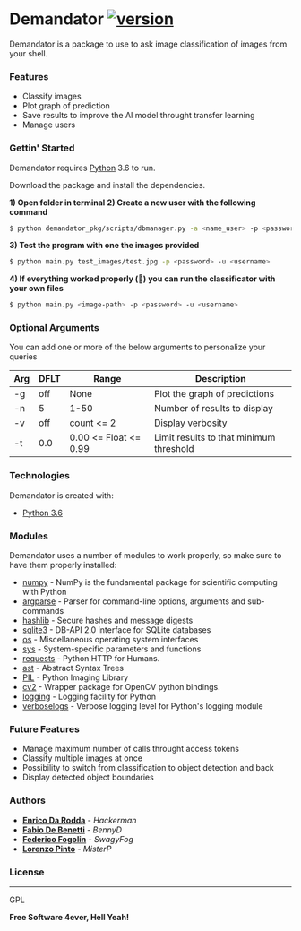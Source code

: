 # Demandator  [![version](https://img.shields.io/badge/version-1.0.0-green.svg)]()

Demandator is a package to use to ask image classification of images from your shell.

### Features
- Classify images
- Plot graph of prediction
- Save results to improve the AI model throught transfer learning 
- Manage users 



### Gettin' Started

Demandator requires [Python](https://www.python.org/downloads/release/python-360/) 3.6 to run.

Download the package and install the dependencies.

**1) Open folder in terminal**
**2) Create a new user with the following command**
```bash
$ python demandator_pkg/scripts/dbmanager.py -a <name_user> -p <password>
```
**3) Test the program with one the images provided**
```bash
$ python main.py test_images/test.jpg -p <password> -u <username>
```
**4) If everything worked properly (🤞) you can run the classificator with your own files**
```bash
$ python main.py <image-path> -p <password> -u <username>
```

### Optional Arguments
You can add one or more of the below arguments to personalize your queries

| Arg | DFLT | Range | Description |
| ------ | ------ | ------ | ------ |
| -g | off | None | Plot the graph of predictions |
| -n | 5 | 1-50 | Number of results to display |
| -v | off | count <= 2 | Display verbosity |
| -t | 0.0 | 0.00 <= Float <= 0.99  | Limit results to that minimum threshold |


### Technologies
Demandator is created with:
- [Python 3.6](https://www.python.org/downloads/release/python-360/)

### Modules
Demandator uses a number of modules to work properly, so make sure to have them properly installed:

* [numpy](https://pypi.org/project/numpy/) - NumPy is the fundamental package for scientific computing with Python
* [argparse](https://docs.python.org/3/library/argparse.html) - Parser for command-line options, arguments and sub-commands
* [hashlib](https://docs.python.org/3/library/hashlib.html) - Secure hashes and message digests
* [sqlite3](https://docs.python.org/2/library/sqlite3.html) - DB-API 2.0 interface for SQLite databases
* [os](https://docs.python.org/3/library/os.html) - Miscellaneous operating system interfaces
* [sys](https://docs.python.org/3/library/sys.html) - System-specific parameters and functions
* [requests](https://pypi.org/project/requests/) - Python HTTP for Humans.
* [ast](https://docs.python.org/3/library/ast.html) - Abstract Syntax Trees
* [PIL](https://pypi.org/project/Pillow/) - Python Imaging Library
* [cv2](https://pypi.org/project/opencv-python/) - Wrapper package for OpenCV python bindings.
* [logging](https://docs.python.org/2/library/logging.html) - Logging facility for Python
* [verboselogs](https://pypi.org/project/verboselogs/) - Verbose logging level for Python's logging module

### Future Features

  - Manage maximum number of calls throught access tokens 
  - Classify multiple images at once 
  - Possibility to switch from classification to object detection and back
  - Display detected object boundaries 

### Authors

* **[Enrico Da Rodda](https://github.com/enricodarodda)** - *Hackerman* 
* **[Fabio De Benetti](https://github.com/FabioDeBenetti)** - *BennyD* 
* **[Federico Fogolin](https://github.com/FedericoFogolin)** - *SwagyFog* 
* **[Lorenzo Pinto](https://github.com/LorenzoPinto04)** - *MisterP* 

### License
----

GPL


**Free Software 4ever, Hell Yeah!**
